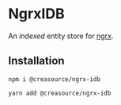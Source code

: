 # NgrxIDB

An *indexed* entity store for [ngrx](https://github.com/ngrx/platform).

## Installation

```
npm i @creasource/ngrx-idb
```

```
yarn add @creasource/ngrx-idb
```
